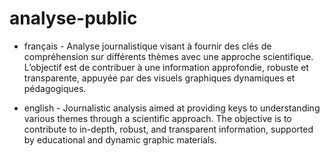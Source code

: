# analyse-public
- français -
Analyse journalistique visant à fournir des clés de compréhension sur différents thèmes avec une approche scientifique. L’objectif est de contribuer à une information approfondie, robuste et transparente, appuyée par des visuels graphiques dynamiques et pédagogiques.

- english -
Journalistic analysis aimed at providing keys to understanding various themes through a scientific approach. The objective is to contribute to in-depth, robust, and transparent information, supported by educational and dynamic graphic materials.

